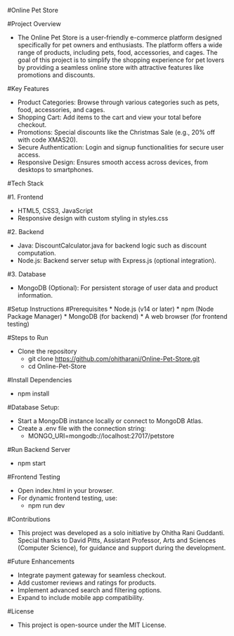 #Online Pet Store

#Project Overview
* The Online Pet Store is a user-friendly e-commerce platform designed specifically for pet owners and enthusiasts. The platform offers a wide range of products, including pets, food, accessories, and cages. The goal of this project is to simplify the shopping experience for pet lovers by providing a seamless online store with attractive features like promotions and discounts.

#Key Features
  * Product Categories: Browse through various categories such as pets, food, accessories, and cages.
  * Shopping Cart: Add items to the cart and view your total before checkout.
  * Promotions: Special discounts like the Christmas Sale (e.g., 20% off with code XMAS20).
  * Secure Authentication: Login and signup functionalities for secure user access.
  * Responsive Design: Ensures smooth access across devices, from desktops to smartphones.

#Tech Stack

#1. Frontend
  * HTML5, CSS3, JavaScript
  * Responsive design with custom styling in styles.css

#2. Backend
  * Java: DiscountCalculator.java for backend logic such as discount computation.
  * Node.js: Backend server setup with Express.js (optional integration).

#3. Database
  * MongoDB (Optional): For persistent storage of user data and product information.

#Setup Instructions
  #Prerequisites
    * Node.js (v14 or later)
    * npm (Node Package Manager)
    * MongoDB (for backend)
    * A web browser (for frontend testing)

#Steps to Run
  * Clone the repository
    * git clone https://github.com/ohitharani/Online-Pet-Store.git
    * cd Online-Pet-Store

#Install Dependencies
  * npm install

#Database Setup:
  * Start a MongoDB instance locally or connect to MongoDB Atlas.
  * Create a .env file with the connection string:
    * MONGO_URI=mongodb://localhost:27017/petstore

#Run Backend Server
  * npm start

#Frontend Testing
  * Open index.html in your browser.
  * For dynamic frontend testing, use:
    * npm run dev

#Contributions
  * This project was developed as a solo initiative by Ohitha Rani Guddanti. Special thanks to David Pitts, Assistant Professor, Arts and Sciences (Computer Science), for guidance and support during the development.

#Future Enhancements
  * Integrate payment gateway for seamless checkout.
  * Add customer reviews and ratings for products.
  * Implement advanced search and filtering options.
  * Expand to include mobile app compatibility.

#License
  * This project is open-source under the MIT License.

